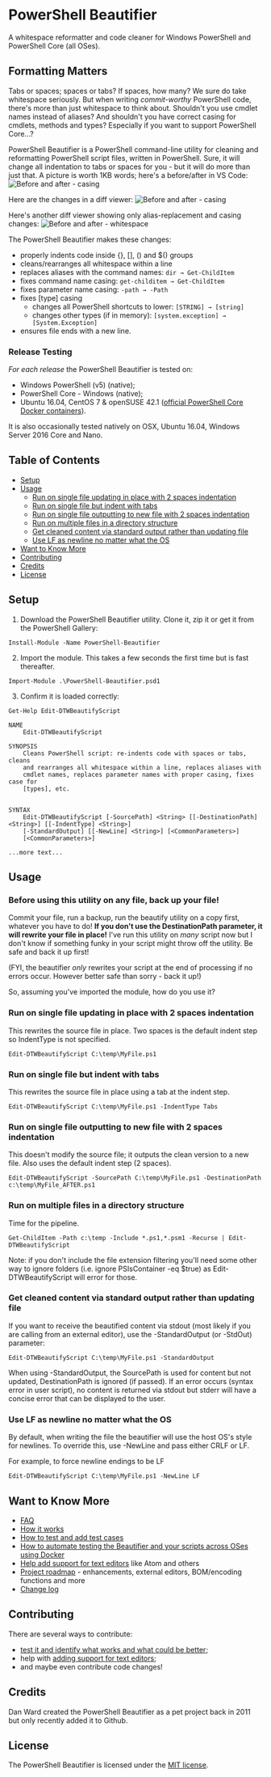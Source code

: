 # PowerShell Beautifier

A whitespace reformatter and code cleaner for Windows PowerShell and PowerShell Core (all OSes).

## Formatting Matters

Tabs or spaces; spaces or tabs?  If spaces, how many?  We sure do take whitespace seriously.  But when writing *commit-worthy* PowerShell code, there's more than just whitespace to think about.  Shouldn't you use cmdlet names instead of aliases?  And shouldn't you have correct casing for cmdlets, methods and types?  Especially if you want to support PowerShell Core...?

PowerShell Beautifier is a PowerShell command-line utility for cleaning and reformatting PowerShell script files, written in PowerShell.  Sure, it will change all indentation to tabs or spaces for you - but it will do more than just that.  A picture is worth 1KB words; here's a before/after in VS Code:
![Before and after - casing](docs/BeforeAfterVSCode.png)

Here are the changes in a diff viewer:
![Before and after - casing](docs/Compare_Whitespace.png)

Here's another diff viewer showing only alias-replacement and casing changes:
![Before and after - whitespace](docs/Compare_CaseChanges.png)


The PowerShell Beautifier makes these changes:
* properly indents code inside {}, [], () and $() groups
* cleans/rearranges all whitespace within a line
* replaces aliases with the command names: ```dir → Get-ChildItem```
* fixes command name casing: ```get-childitem → Get-ChildItem```
* fixes parameter name casing: ```-path → -Path```
* fixes [type] casing
	* changes all PowerShell shortcuts to lower: ```[STRING] → [string]```
	* changes other types (if in memory): ```[system.exception] → [System.Exception]```
* ensures file ends with a new line.


### Release Testing
*For each release* the PowerShell Beautifier is tested on:
* Windows PowerShell (v5) (native);
* PowerShell Core - Windows (native);
* Ubuntu 16.04, CentOS 7 & openSUSE 42.1 ([official PowerShell Core Docker containers](https://hub.docker.com/r/microsoft/powershell/tags/)).

It is also occasionally tested natively on OSX, Ubuntu 16.04, Windows Server 2016 Core and Nano.


## Table of Contents
* [Setup](#setup)
* [Usage](#usage)
	* [Run on single file updating in place with 2 spaces indentation](#run-on-single-file-updating-in-place-with-2-spaces-indentation)
	* [Run on single file but indent with tabs](#run-on-single-file-but-indent-with-tabs)
	* [Run on single file outputting to new file with 2 spaces indentation](#run-on-single-file-outputting-to-new-file-with-2-spaces-indentation)
	* [Run on multiple files in a directory structure](#run-on-multiple-files-in-a-directory-structure)
    * [Get cleaned content via standard output rather than updating file](#get-cleaned-content-via-standard-output-rather-than-updating-file)
    * [Use LF as newline no matter what the OS](#use-lf-as-newline-no-matter-what-the-os)
* [Want to Know More](#want-to-know-more)
* [Contributing](#contributing)
* [Credits](#credits)
* [License](#license)


## Setup
1. Download the PowerShell Beautifier utility. Clone it, zip it or get it from the PowerShell Gallery:
```
Install-Module -Name PowerShell-Beautifier
```
2. Import the module.  This takes a few seconds the first time but is fast thereafter.
```
Import-Module .\PowerShell-Beautifier.psd1
```
3. Confirm it is loaded correctly:
```
Get-Help Edit-DTWBeautifyScript

NAME
    Edit-DTWBeautifyScript

SYNOPSIS
    Cleans PowerShell script: re-indents code with spaces or tabs, cleans
    and rearranges all whitespace within a line, replaces aliases with
    cmdlet names, replaces parameter names with proper casing, fixes case for
    [types], etc.


SYNTAX
    Edit-DTWBeautifyScript [-SourcePath] <String> [[-DestinationPath] <String>] [[-IndentType] <String>]
    [-StandardOutput] [[-NewLine] <String>] [<CommonParameters>]
    [<CommonParameters>]

...more text...

```


## Usage

### Before using this utility on any file, back up your file!  
Commit your file, run a backup, run the beautify utility on a copy first, whatever you have to do!  **If you don't use the DestinationPath parameter, it will rewrite your file in place!** I've run this utility on *many* script now but I don't know if something funky in your script might throw off the utility.  Be safe and back it up first!

(FYI, the beautifier *only* rewrites your script at the end of processing if no errors occur.  However better safe than sorry - back it up!)


So, assuming you've imported the module, how do you use it?

### Run on single file updating in place with 2 spaces indentation
This rewrites the source file in place.  Two spaces is the default indent step so IndentType is not specified.
```
Edit-DTWBeautifyScript C:\temp\MyFile.ps1
```

### Run on single file but indent with tabs
This rewrites the source file in place using a tab at the indent step.
```
Edit-DTWBeautifyScript C:\temp\MyFile.ps1 -IndentType Tabs
```

### Run on single file outputting to new file with 2 spaces indentation
This doesn't modify the source file; it outputs the clean version to a new file.  Also uses the default indent step (2 spaces).
```
Edit-DTWBeautifyScript -SourcePath C:\temp\MyFile.ps1 -DestinationPath c:\temp\MyFile_AFTER.ps1
```

### Run on multiple files in a directory structure
Time for the pipeline.
```
Get-ChildItem -Path c:\temp -Include *.ps1,*.psm1 -Recurse | Edit-DTWBeautifyScript
```

Note: if you don't include the file extension filtering you'll need some other way to ignore folders (i.e. ignore PSIsContainer -eq $true) as Edit-DTWBeautifyScript will error for those.

### Get cleaned content via standard output rather than updating file
If you want to receive the beautified content via stdout (most likely if you are calling from an external editor), use the -StandardOutput (or -StdOut) parameter:
```
Edit-DTWBeautifyScript C:\temp\MyFile.ps1 -StandardOutput
```

When using -StandardOutput, the SourcePath is used for content but not updated, DestinationPath is ignored (if passed).  If an error occurs (syntax error in user script), no content is returned via stdout but stderr will have a concise error that can be displayed to the user.

### Use LF as newline no matter what the OS
By default, when writing the file the beautifier will use the host OS's style for newlines.  To override this, use -NewLine and pass either CRLF or LF.

For example, to force newline endings to be LF
```
Edit-DTWBeautifyScript C:\temp\MyFile.ps1 -NewLine LF
```




## Want to Know More
* [FAQ](docs/FAQ.md)
* [How it works](docs/HowItWorks.md)
* [How to test and add test cases](docs/Testing.md)
* [How to automate testing the Beautifier and your scripts across OSes using Docker](test/Automation/README.md)
* [Help add support for text editors](docs/ExternalEditors.md) like Atom and others
* [Project roadmap](docs/Roadmap.md) - enhancements, external editors, BOM/encoding functions and more
* [Change log](docs/ChangeLog.md)


## Contributing
There are several ways to contribute: 
* [test it and identify what works and what could be better](docs/Testing.md);
* help with [adding support for text editors](docs/ExternalEditors.md);
* and maybe even contribute code changes!


## Credits
Dan Ward created the PowerShell Beautifier as a pet project back in 2011 but only recently added it to Github.


## License
The PowerShell Beautifier is licensed under the [MIT license](LICENSE).
